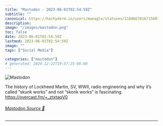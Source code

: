 ```yaml
---
title: "Mastodon - 2023-06-01T02:54:59Z"
subtitle: ""
canonical: https://hachyderm.io/users/mweagle/statuses/110466701671500369
description:
image: "/images/mastodon.png"
toc: false
date: 2023-06-01T02:54:59Z
lastmod: 2023-06-01T02:54:59Z
image: ""
tags: ["Social Media"]

categories: ["mastodon"]
# generated: 2024-12-22T19:57:25-08:00
---
```

![Mastodon](/images/mastodon.png)

<p>The history of Lockheed Martin, SV, WWII, radio engineering and why it’s called “skunk works” and not “skonk works” is fascinating. <br /><a href="https://overcast.fm/+_ztxtaqV0" target="_blank" rel="nofollow noopener noreferrer" translate="no"><span class="invisible">https://</span><span class="">overcast.fm/+_ztxtaqV0</span><span class="invisible"></span></a></p>


###### [Mastodon Source 🐘](https://hachyderm.io/@mweagle/110466701671500369)

___
